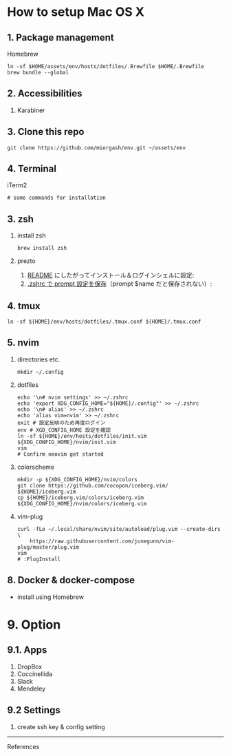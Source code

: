 # How to setup Mac OS X

## 1. Package management

Homebrew

```
ln -sf $HOME/assets/env/hosts/dotfiles/.Brewfile $HOME/.Brewfile
brew bundle --global
```

## 2. Accessibilities
1. Karabiner

## 3. Clone this repo

```console
git clone https://github.com/miorgash/env.git ~/assets/env
```

## 4. Terminal

iTerm2

```
# some commands for installation
```

## 3. zsh
1. install zsh

    ```console
    brew install zsh
    ```

1. prezto
    1. [README](https://github.com/sorin-ionescu/prezto) にしたがってインストール＆ログインシェルに設定: 
    1. [.zshrc で prompt 設定を保存](https://qiita.com/notakaos/items/89057f2119655ab9f920)（prompt $name だと保存されない）: 

## 4. tmux
```console
ln -sf ${HOME}/env/hosts/dotfiles/.tmux.conf ${HOME}/.tmux.conf
```

## 5. nvim

1. directories etc.

    ```console
    mkdir ~/.config
    ```

1. dotfiles

    ```console
    echo '\n# nvim settings' >> ~/.zshrc
    echo 'export XDG_CONFIG_HOME="${HOME}/.config"' >> ~/.zshrc
    echo '\n# alias' >> ~/.zshrc
    echo 'alias vim=nvim' >> ~/.zshrc
    exit # 設定反映のため再度ログイン
    env # XGD_CONFIG_HOME 設定を確認
    ln -sf ${HOME}/env/hosts/dotfiles/init.vim ${XDG_CONFIG_HOME}/nvim/init.vim
    vim
    # Confirm neovim get started
    ```

1. colorscheme

    ```console
    mkdir -p ${XDG_CONFIG_HOME}/nvim/colors
    git clone https://github.com/cocopon/iceberg.vim/ ${HOME}/iceberg.vim
    cp ${HOME}/iceberg.vim/colors/iceberg.vim ${XDG_CONFIG_HOME}/nvim/colors/iceberg.vim
    
    ```

1. vim-plug
   ```console
   curl -fLo ~/.local/share/nvim/site/autoload/plug.vim --create-dirs \
       https://raw.githubusercontent.com/junegunn/vim-plug/master/plug.vim
   vim
   # :PlugInstall
   ```

## 8. Docker & docker-compose

- install using Homebrew

# 9. Option
## 9.1. Apps
1. DropBox
1. Coccinellida
1. Slack
1. Mendeley

## 9.2 Settings
1. create ssh key & config setting

---
References


